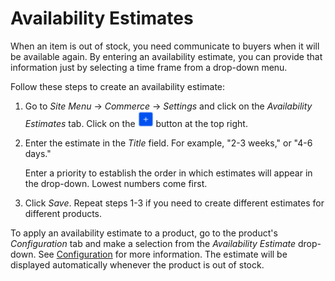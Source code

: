# Availability Estimates

When an item is out of stock, you need communicate to buyers when it will be
available again. By entering an availability estimate, you can provide that
information just by selecting a time frame from a drop-down menu.

Follow these steps to create an availability estimate:

1.  Go to *Site Menu* &rarr; *Commerce* &rarr; *Settings* and click on the
    *Availability Estimates* tab. Click on the ![Add](../../images/icon-add.png)
    button at the top right.

2.  Enter the estimate in the *Title* field. For example, "2-3 weeks," or "4-6
    days."

    Enter a priority to establish the order in which estimates will appear in
    the drop-down. Lowest numbers come first.

3.  Click *Save*. Repeat steps 1-3 if you need to create different estimates for
    different products.

To apply an availability estimate to a product, go to the product's
*Configuration* tab and make a selection from the *Availability Estimate*
drop-down. See
[Configuration](web/liferay-emporio/documentation/-/knowledge_base/7_1/configuration#inventory)
for more information. The estimate will be displayed automatically whenever the
product is out of stock.
